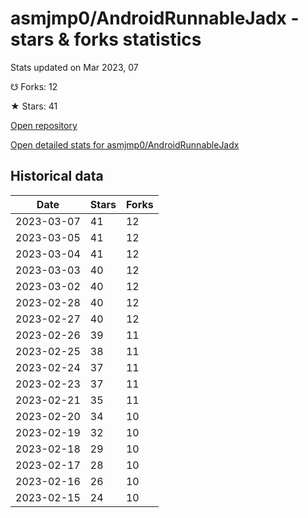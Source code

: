 # asmjmp0/AndroidRunnableJadx - stars & forks statistics

Stats updated on Mar 2023, 07

☋ Forks: 12

★ Stars: 41

[Open repository](https://github.com/asmjmp0/AndroidRunnableJadx)

[Open detailed stats for asmjmp0/AndroidRunnableJadx](https://reviewgithub.com/rep/asmjmp0/AndroidRunnableJadx)

## Historical data
| Date | Stars | Forks |
|------|-------|-------|
| 2023-03-07 | 41 | 12 | 
| 2023-03-05 | 41 | 12 | 
| 2023-03-04 | 41 | 12 | 
| 2023-03-03 | 40 | 12 | 
| 2023-03-02 | 40 | 12 | 
| 2023-02-28 | 40 | 12 | 
| 2023-02-27 | 40 | 12 | 
| 2023-02-26 | 39 | 11 | 
| 2023-02-25 | 38 | 11 | 
| 2023-02-24 | 37 | 11 | 
| 2023-02-23 | 37 | 11 | 
| 2023-02-21 | 35 | 11 | 
| 2023-02-20 | 34 | 10 | 
| 2023-02-19 | 32 | 10 | 
| 2023-02-18 | 29 | 10 | 
| 2023-02-17 | 28 | 10 | 
| 2023-02-16 | 26 | 10 | 
| 2023-02-15 | 24 | 10 | 

